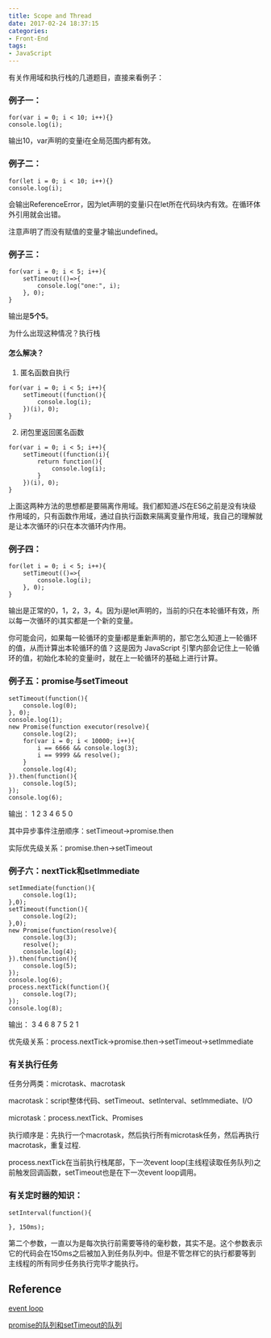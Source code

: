 ```yaml
---
title: Scope and Thread
date: 2017-02-24 18:37:15
categories: 
- Front-End
tags:
- JavaScript
---
```



有关作用域和执行栈的几道题目，直接来看例子：

### 例子一：
```
for(var i = 0; i < 10; i++){}
console.log(i);
```
输出10，var声明的变量i在全局范围内都有效。

<!-- more -->

### 例子二：
```
for(let i = 0; i < 10; i++){}
console.log(i);
```
会输出ReferenceError，因为let声明的变量i只在let所在代码块内有效。在循环体外引用就会出错。

注意声明了而没有赋值的变量才输出undefined。

### 例子三：
```
for(var i = 0; i < 5; i++){
	setTimeout(()=>{
		console.log("one:", i);
	}, 0);
}
```
输出是**5个5**。

为什么出现这种情况？执行栈

#### 怎么解决？

1. 匿名函数自执行
```
for(var i = 0; i < 5; i++){
	setTimeout((function(){
		console.log(i);
	})(i), 0);
}
```
2. 闭包里返回匿名函数
```
for(var i = 0; i < 5; i++){
	setTimeout((function(i){
		return function(){
			console.log(i);
		}
	})(i), 0);
}
```

上面这两种方法的思想都是要隔离作用域。我们都知道JS在ES6之前是没有块级作用域的，只有函数作用域，通过自执行函数来隔离变量作用域，我自己的理解就是让本次循环的i只在本次循环内作用。

### 例子四：
```
for(let i = 0; i < 5; i++){
	setTimeout(()=>{
		console.log(i);
	}, 0);
}
```
输出是正常的0，1，2，3，4。因为i是let声明的，当前的i只在本轮循环有效，所以每一次循环的i其实都是一个新的变量。

你可能会问，如果每一轮循环的变量i都是重新声明的，那它怎么知道上一轮循环的值，从而计算出本轮循环的值？这是因为 JavaScript 引擎内部会记住上一轮循环的值，初始化本轮的变量i时，就在上一轮循环的基础上进行计算。

### 例子五：promise与setTimeout

```
setTimeout(function(){
	console.log(0);
}, 0);
console.log(1);
new Promise(function executor(resolve){
	console.log(2);
	for(var i = 0; i < 10000; i++){
		i == 6666 && console.log(3);
		i == 9999 && resolve();
	}
	console.log(4);
}).then(function(){
	console.log(5);
});
console.log(6);
```

输出： 1 2 3 4 6 5 0

其中异步事件注册顺序：setTimeout->promise.then

实际优先级关系：promise.then->setTimeout

### 例子六：nextTick和setImmediate

```
setImmediate(function(){
    console.log(1);
},0);
setTimeout(function(){
    console.log(2);
},0);
new Promise(function(resolve){
    console.log(3);
    resolve();
    console.log(4);
}).then(function(){
    console.log(5);
});
console.log(6);
process.nextTick(function(){
    console.log(7);
});
console.log(8);
```

输出： 3 4 6 8 7 5 2 1

优先级关系：process.nextTick->promise.then->setTimeout->setImmediate

### 有关执行任务

任务分两类：microtask、macrotask

macrotask：script整体代码、setTimeout、setInterval、setImmediate、I/O

microtask：process.nextTick、Promises

执行顺序是：先执行一个macrotask，然后执行所有microtask任务，然后再执行macrotask，重复过程.

process.nextTick在当前执行栈尾部，下一次event loop(主线程读取任务队列)之前触发回调函数，setTimeout也是在下一次event loop调用。

### 有关定时器的知识：

```
setInterval(function(){
	
}, 150ms);
```

第二个参数，一直以为是每次执行前需要等待的毫秒数，其实不是。这个参数表示它的代码会在150ms之后被加入到任务队列中。但是不管怎样它的执行都要等到主线程的所有同步任务执行完毕才能执行。

## Reference

[event loop](http://www.ruanyifeng.com/blog/2014/10/event-loop.html)

[promise的队列和setTimeout的队列](https://www.zhihu.com/question/36972010)



